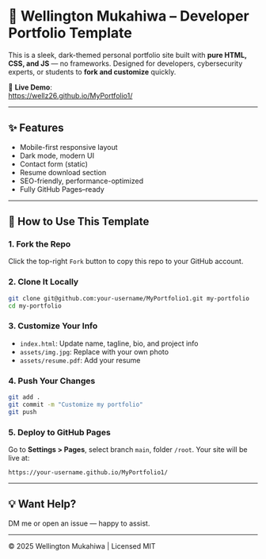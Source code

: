 
# 🚀 Wellington Mukahiwa – Developer Portfolio Template

This is a sleek, dark-themed personal portfolio site built with **pure HTML, CSS, and JS** — no frameworks. Designed for developers, cybersecurity experts, or students to **fork and customize** quickly.

🔗 **Live Demo**:  
https://wellz26.github.io/MyPortfolio1/

---

## ✨ Features

- Mobile-first responsive layout
- Dark mode, modern UI
- Contact form (static)
- Resume download section
- SEO-friendly, performance-optimized
- Fully GitHub Pages–ready

---

## 🧠 How to Use This Template

### 1. **Fork the Repo**
Click the top-right `Fork` button to copy this repo to your GitHub account.

### 2. **Clone It Locally**
```bash
git clone git@github.com:your-username/MyPortfolio1.git my-portfolio
cd my-portfolio
```

### 3. **Customize Your Info**
- `index.html`: Update name, tagline, bio, and project info
- `assets/img.jpg`: Replace with your own photo
- `assets/resume.pdf`: Add your resume

### 4. **Push Your Changes**
```bash
git add .
git commit -m "Customize my portfolio"
git push
```

### 5. **Deploy to GitHub Pages**
Go to **Settings > Pages**, select branch `main`, folder `/root`. Your site will be live at:

```
https://your-username.github.io/MyPortfolio1/
```

---

## 💡 Want Help?
DM me or open an issue — happy to assist.

---

© 2025 Wellington Mukahiwa | Licensed MIT
